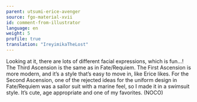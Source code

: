 ```yaml
---
parent: utsumi-erice-avenger
source: fgo-material-xvii
id: comment-from-illustrator
language: en
weight: 5
profile: true
translation: "IreyimikaTheLost"
---
```


Looking at it, there are lots of different facial expressions, which is fun…! The Third Ascension is the same as in Fate/Requiem. The First Ascension is more modern, and it’s a style that’s easy to move in, like Erice likes. For the Second Ascension, one of the rejected ideas for the uniform design in Fate/Requiem was a sailor suit with a marine feel, so I made it in a swimsuit style. It’s cute, age appropriate and one of my favorites. (NOCO)
